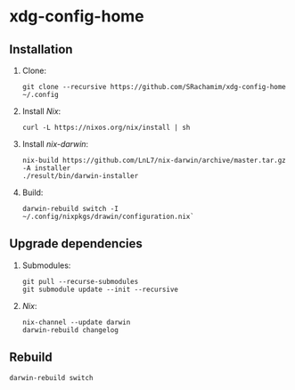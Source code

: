# xdg-config-home

## Installation

1. Clone:
	```shell
	git clone --recursive https://github.com/SRachamim/xdg-config-home ~/.config
	```

2. Install _Nix_:
	```shell
	curl -L https://nixos.org/nix/install | sh
	```

3. Install _nix-darwin_:
	```shell
	nix-build https://github.com/LnL7/nix-darwin/archive/master.tar.gz -A installer
	./result/bin/darwin-installer
	```

4. Build:
	```shell
	darwin-rebuild switch -I ~/.config/nixpkgs/drawin/configuration.nix`
	```

## Upgrade dependencies

1. Submodules:
	```shell
	git pull --recurse-submodules
	git submodule update --init --recursive
	```

2. _Nix_:
	```shell
	nix-channel --update darwin
	darwin-rebuild changelog
	```

## Rebuild

```shell
darwin-rebuild switch
```
